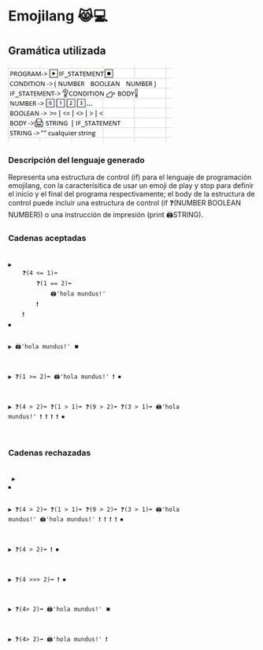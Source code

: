# Emojilang 😹💻

## Gramática utilizada

![Emojilang](gramatica.jpeg)

### Descripción del lenguaje generado

Representa una estructura de control (if) para el lenguaje de programación emojilang, con la caracterísitica de usar un emoji de play y stop para definir el inicio y el final del programa respectivamente; el body de la estructura de control puede incluir una estructura de control (if ❓(NUMBER BOOLEAN NUMBER)) o una instrucción de impresión (print 🖨️STRING).

### Cadenas aceptadas

<code>
▶
    ❓(4 <= 1)➡
        ❓(1 == 2)➡
            🖨'hola mundus!'
        ❗
    ❗
⏹

▶
   🖨'hola mundus!'
⏹

▶
    ❓(1 >= 2)➡
        🖨'hola mundus!'
    ❗
⏹

▶
    ❓(4 > 2)➡
    ❓(1 > 1)➡
    ❓(9 > 2)➡
    ❓(3 > 1)➡
        🖨'hola mundus!'
    ❗
    ❗
    ❗
    ❗
⏹

</code>

### Cadenas rechazadas
  
<code>
 ▶
⏹


▶
    ❓(4 > 2)➡
    ❓(1 > 1)➡
    ❓(9 > 2)➡
    ❓(3 > 1)➡
        🖨'hola mundus!'
        🖨'hola mundus!'
    ❗
    ❗
    ❗
    ❗
⏹

▶
    ❓(4 > 2)➡
    ❗
⏹

▶
    ❓(4 >>> 2)➡
    ❗
⏹

▶
    ❓(4> 2)➡
    🖨'hola mundus!'
⏹

▶
    ❓(4> 2)➡
    🖨'hola mundus!'
    ❗
  
</code>
